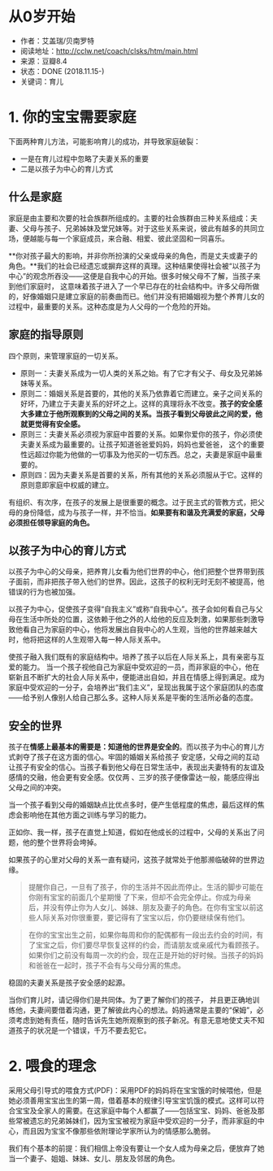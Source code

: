 # 从0岁开始
[time]:<20181115>
* 作者：艾盖瑞/贝南罗特
* 阅读地址：http://cclw.net/coach/clsks/htm/main.html
* 来源：豆瓣8.4
* 状态：DONE (2018.11.15-)
* 关键词：育儿

 # 1. 你的宝宝需要家庭
下面两种育儿方法，可能影响育儿的成功，并导致家庭破裂：
- 一是在育儿过程中忽略了夫妻关系的重要
- 二是以孩子为中心的育儿方式

## 什么是家庭

家庭是由主要和次要的社会族群所组成的。主要的社会族群由三种关系组成：夫妻、父母与孩子、兄弟姊妹及堂兄妹等。对于这些关系来说，彼此有越多的共同立场，便越能与每一个家庭成员，来合融、相爱、彼此坚固和一同喜乐。

**你对孩子最大的影响，并非你所扮演的父亲或母亲的角色，而是丈夫或妻子的角色。**我们的社会已经遗忘或摒弃这样的真理。这种结果使得社会被“以孩子为中心”的观念所吞没——这便是自我中心的开始。很多时候父母不了解，当孩子来到他们家庭时， 这意味着孩子进入了一个早已存在的社会结构中。许多父母所做的，好像婚姻只是建立家庭的前奏曲而已。他们并没有把婚姻视为整个养育儿女的过程中，最重要的关系。这种态度是为人父母的一个危险的开始。

## 家庭的指导原则
四个原则，来管理家庭的一切关系。
- 原则一：夫妻关系成为一切人类的关系之始。有了它才有父子、母女及兄弟姊妹等关系。
- 原则二：婚姻关系是首要的，其他的关系乃依靠着它而建立。亲子之间关系的好坏，乃建立于夫妻关系的好坏之上。这样的真理将永不改变。**孩子的安全感大多建立于他所观察到的父母之间的关系。当孩子看到父母彼此之间的爱，他就更觉得有安全感。**
- 原则三：夫妻关系必须视为家庭中首要的关系。如果你爱你的孩子，你必须使夫妻关系成为最重要的。让孩子知道爸爸爱妈妈，妈妈也爱爸爸， 这个的重要性远超过你能为他做的一切事及为他买的一切东西。总之，夫妻是家庭中最重要的。
- 原则四：因为夫妻关系是首要的关系，所有其他的关系必须服从于它。这样的原则意即家庭中权威的建立。

有组织、有次序，在孩子的发展上是很重要的概念。过于民主式的管教方式，把父母的身份降低，成为与孩子一样，并不恰当。**如果要有和谐及充满爱的家庭，父母必须担任领导家庭的角色。**


## 以孩子为中心的育儿方式

以孩子为中心的父母亲，把养育儿女看为他们世界的中心，他们把整个世界带到孩子面前，而非把孩子带入他们的世界。因此，这孩子的权利无时无刻不被提高，他错误的行为也被加强。

以孩子为中心，促使孩子变得“自我主义”或称“自我中心”。孩子会如何看自己与父母在生活中所处的位置，这依赖于他之外的人给他的反应及刺激，如果那些刺激导致他看自己为家庭的中心，他将发展出自我中心的人生观，当他的世界越来越大时，他将把这样的人生观带入每一种人际关系中。

使孩子融入我们既有的家庭结构中。培养了孩子以后在人际关系上，具有亲密与互爱的能力。
当一个孩子视他自己为家庭中受欢迎的一员，而非家庭的中心，他在 崭新且不断扩大的社会人际关系中，便能进出自如，并且在情感上得到满足。成为家庭中受欢迎的一分子，会培养出“我们主义”，呈现出我属于这个家庭团队的态度——给予别人像别人给自己那么多。这种人际关系是平衡的生活所必备的态度。

## 安全的世界

孩子在**情感上最基本的需要是：知道他的世界是安全的**。而以孩子为中心的育儿方式剥夺了孩子在这方面的信心。牢固的婚姻关系给孩子 安定感，父母之间的互动让孩子有安全的信心。当孩子看到他父母在日常生活中，表现出夫妻特有的友谊及感情的交融，他会更有安全感。仅仅两 、三岁的孩子便像雷达一般，能感应得出父母之间的冲突。

当一个孩子看到父母的婚姻缺点比优点多时，便产生低程度的焦虑，最后这样的焦虑会影响他在其他方面之训练与学习的能力。

正如你、我一样，孩子在直觉上知道，假如在他成长的过程中，父母的关系出了问题，他的整个世界将会垮掉。

如果孩子的心里对父母的关系一直有疑问，这孩子就常处于他那濒临破碎的世界边缘。

>提醒你自己，一旦有了孩子，你的生活并不因此而停止。生活的脚步可能在你刚有宝宝的前面几个星期慢 了下来，但却不会完全停止。你成为母亲后，并没有停止你为人女儿、姊妹、朋友及妻子的角色。在你有宝宝以前这些人际关系对你很重要，要记得有了宝宝以后，你仍要继续保有他们。

>在你的宝宝出生之前，如果你每周和你的配偶都有一段出去约会的时间，有了宝宝之后，你们要尽早恢复这样的约会，而请朋友或亲戚代为看顾孩子。如果你们之前没有每周一次的约会，现在正是开始的好时候。当孩子的妈妈和爸爸在一起时，孩子不会有与父母分离的焦虑。

稳固的夫妻关系是孩子安全感的起源。

当你们育儿时，请记得你们是共同体。为了更了解你们的孩子， 并且更正确地训练他，夫妻间要借着沟通，更了解彼此内心的想法。妈妈通常是主要的“保姆”，必须考虑到她有责任，随时告诉先生她所观察到的孩子新况。有意无意地使丈夫不知道孩子的状况是一个错误，千万不要去犯它。

# 2. 喂食的理念

采用父母引导式的喂食方式(PDF)：采用PDF的妈妈将在宝宝饿的时候喂他，但是她必须善用宝宝出生的第一周，借着基本的规律引导宝宝饥饿的模式。这样可以符合宝宝及全家人的需要。在这家庭中每个人都赢了——包括宝宝、妈妈、爸爸及那些常被遗忘的兄弟姊妹们，因为宝宝被视为家庭中受欢迎的一分子，而非家庭的中心，而且因为宝宝不像那些依附理论学家所认为的情感那么脆弱。

我们有个基本的前提：我们相信上帝没有要让一个女人成为母亲之后，便放弃了她当一个妻子、姐姐、妹妹、女儿、朋友及邻居的角色。
